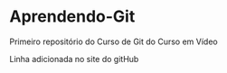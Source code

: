# Aprendendo-Git

Primeiro repositório do Curso de Git do Curso em Vídeo

Linha adicionada no site do gitHub
